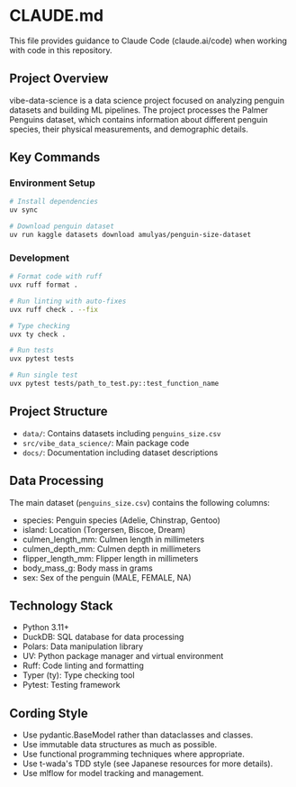 # CLAUDE.md

This file provides guidance to Claude Code (claude.ai/code) when working with code in this repository.

## Project Overview

vibe-data-science is a data science project focused on analyzing penguin datasets and building ML pipelines. The project processes the Palmer Penguins dataset, which contains information about different penguin species, their physical measurements, and demographic details.

## Key Commands

### Environment Setup

```bash
# Install dependencies
uv sync

# Download penguin dataset
uv run kaggle datasets download amulyas/penguin-size-dataset
```

### Development

```bash
# Format code with ruff
uvx ruff format .

# Run linting with auto-fixes
uvx ruff check . --fix

# Type checking
uvx ty check .

# Run tests
uvx pytest tests

# Run single test
uvx pytest tests/path_to_test.py::test_function_name
```

## Project Structure

- `data/`: Contains datasets including `penguins_size.csv`
- `src/vibe_data_science/`: Main package code
- `docs/`: Documentation including dataset descriptions

## Data Processing

The main dataset (`penguins_size.csv`) contains the following columns:
- species: Penguin species (Adelie, Chinstrap, Gentoo)
- island: Location (Torgersen, Biscoe, Dream)
- culmen_length_mm: Culmen length in millimeters
- culmen_depth_mm: Culmen depth in millimeters
- flipper_length_mm: Flipper length in millimeters
- body_mass_g: Body mass in grams
- sex: Sex of the penguin (MALE, FEMALE, NA)

## Technology Stack

- Python 3.11+
- DuckDB: SQL database for data processing
- Polars: Data manipulation library
- UV: Python package manager and virtual environment
- Ruff: Code linting and formatting
- Typer (ty): Type checking tool
- Pytest: Testing framework

## Cording Style

* Use pydantic.BaseModel rather than dataclasses and classes.
* Use immutable data structures as much as possible.
* Use functional programming techniques where appropriate.
* Use t-wada's TDD style (see Japanese resources for more details).
* Use mlflow for model tracking and management.
